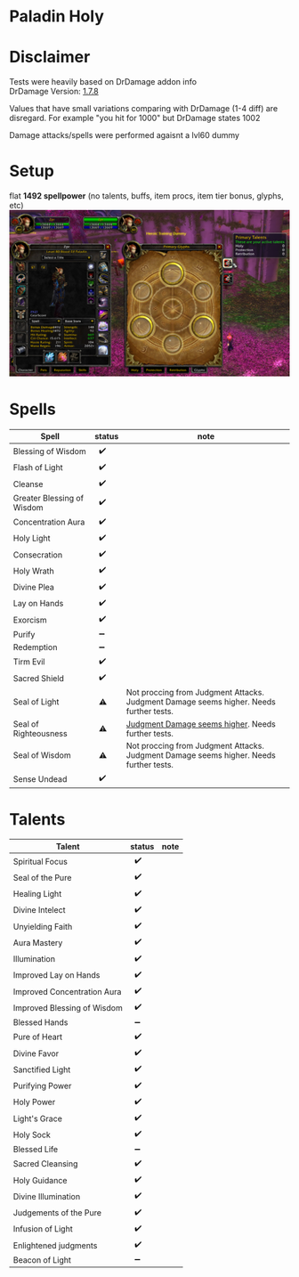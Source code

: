 # Paladin Holy

# Disclaimer
Tests were heavily based on DrDamage addon info  
DrDamage Version: [1.7.8](https://www.wowace.com/projects/dr-damage/files/426084) 

Values that have small variations comparing with DrDamage (1-4 diff) are disregard. For example "you hit for 1000" but DrDamage states 1002

Damage attacks/spells were performed agaisnt a lvl60 dummy

# Setup
flat **1492 spellpower** (no talents, buffs, item procs, item tier bonus, glyphs, etc)
![setup](./img/_setup_holy.png)

# Spells
Spell | status | note
----- | ------ | ----
Blessing of Wisdom          | &nbsp; :heavy_check_mark:
Flash of Light              | &nbsp; :heavy_check_mark:
Cleanse                     | &nbsp; :heavy_check_mark:
Greater Blessing of Wisdom  | &nbsp; :heavy_check_mark:
Concentration Aura          | &nbsp; :heavy_check_mark:
Holy Light                  | &nbsp; :heavy_check_mark:
Consecration                | &nbsp; :heavy_check_mark:
Holy Wrath                  | &nbsp; :heavy_check_mark:
Divine Plea                 | &nbsp; :heavy_check_mark:
Lay on Hands                | &nbsp; :heavy_check_mark:
Exorcism                    | &nbsp; :heavy_check_mark:
Purify                      | &nbsp; :heavy_minus_sign:
Redemption                  | &nbsp; :heavy_minus_sign:
Tirm Evil                   | &nbsp; :heavy_check_mark:
Sacred Shield               | &nbsp; :heavy_check_mark:
Seal of Light               | &nbsp; :warning: | Not proccing from Judgment Attacks. Judgment Damage seems higher. Needs further tests. 
Seal of Righteousness       | &nbsp; :warning: | [Judgment Damage seems higher](./img/spell_judgements.png). Needs further tests.
Seal of Wisdom              | &nbsp; :warning: |  Not proccing from Judgment Attacks. Judgment Damage seems higher. Needs further tests.
Sense Undead                | &nbsp; :heavy_check_mark:


# Talents
Talent | status | note
------ | ------ | ----
Spiritual Focus                 | &nbsp; :heavy_check_mark:
Seal of the Pure                | &nbsp; :heavy_check_mark:
Healing Light                   | &nbsp; :heavy_check_mark:
Divine Intelect                 | &nbsp; :heavy_check_mark:
Unyielding Faith                | &nbsp; :heavy_check_mark:
Aura Mastery                    | &nbsp; :heavy_check_mark:
Illumination                    | &nbsp; :heavy_check_mark:
Improved Lay on Hands           | &nbsp; :heavy_check_mark:
Improved Concentration Aura     | &nbsp; :heavy_check_mark:
Improved Blessing of Wisdom     | &nbsp; :heavy_check_mark:
Blessed Hands                   | &nbsp; :heavy_minus_sign:
Pure of Heart                   | &nbsp; :heavy_check_mark:
Divine Favor                    | &nbsp; :heavy_check_mark:
Sanctified Light                | &nbsp; :heavy_check_mark:
Purifying Power                 | &nbsp; :heavy_check_mark:
Holy Power                      | &nbsp; :heavy_check_mark:
Light's Grace                   | &nbsp; :heavy_check_mark:
Holy Sock                       | &nbsp; :heavy_check_mark:
Blessed Life                    | &nbsp; :heavy_minus_sign:
Sacred Cleansing                | &nbsp; :heavy_check_mark:
Holy Guidance                   | &nbsp; :heavy_check_mark:
Divine Illumination             | &nbsp; :heavy_check_mark:
Judgements of the Pure          | &nbsp; :heavy_check_mark:
Infusion of Light               | &nbsp; :heavy_check_mark:
Enlightened judgments           | &nbsp; :heavy_check_mark:
Beacon of Light                 | &nbsp; :heavy_minus_sign:
